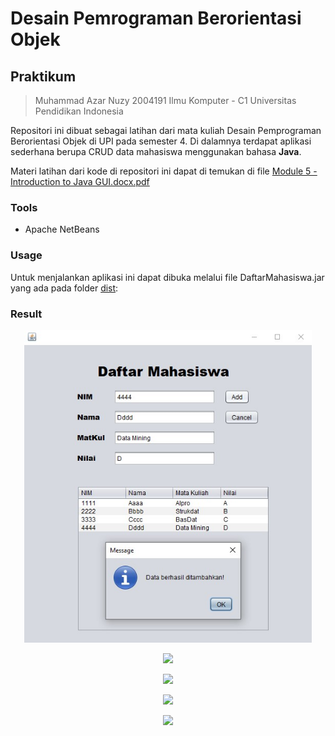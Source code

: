 # Desain Pemrograman Berorientasi Objek

## Praktikum 
> Muhammad Azar Nuzy 
> 2004191
> Ilmu Komputer - C1
> Universitas Pendidikan Indonesia

Repositori ini dibuat sebagai latihan dari mata kuliah Desain Pemprograman Berorientasi Objek di UPI pada semester 4. Di dalamnya terdapat aplikasi sederhana berupa CRUD data mahasiswa menggunakan bahasa **Java**.

Materi latihan dari kode di repositori ini dapat di temukan di file  [Module 5 - Introduction to Java GUI.docx.pdf](https://github.com/azarnuzy/LATIHAN5DPBO2022.git)

### Tools
- Apache NetBeans

### Usage

Untuk menjalankan aplikasi ini dapat dibuka melalui file DaftarMahasiswa.jar yang ada pada folder [dist](https://github.com/azarnuzy/LATIHAN5DPBO2022/tree/master/dist):

### Result
<p align="center">
    <img src="https://github.com/azarnuzy/LATIHAN5DPBO2022/blob/master/ScreenShot/addDataSuccess.jpg" style="height:500px;">
</p>
<p align="center">
    <img src="https://github.com/azarnuzy/LATIHAN5DPBO2022/tree/master/ScreenShot/addDataFail.jpg" style="height:500px;">
</p>
<p align="center">
    <img src="https://github.com/azarnuzy/LATIHAN5DPBO2022/tree/master/ScreenShot/updateSuccess.jpg" style="height:500px;">
</p>
<p align="center">
    <img src="https://github.com/azarnuzy/LATIHAN5DPBO2022/tree/master/ScreenShot/updateFailed.jpg" style="height:500px;">

</p>
<p align="center">
    <img src="https://github.com/azarnuzy/LATIHAN5DPBO2022/tree/master/ScreenShot/delete.jpg" style="height:500px;">
</p>

